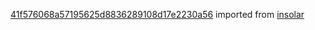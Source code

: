 [41f576068a57195625d8836289108d17e2230a56](https://github.com/insolar/insolar/commit/41f576068a57195625d8836289108d17e2230a56) imported from [insolar](https://github.com/insolar/insolar)
